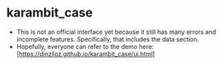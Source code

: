 # karambit_case
- This is not an official interface yet because it still has many errors and incomplete features.  Specifically, that includes the data section.
- Hopefully, everyone can refer to the demo here: [https://dinziloz.github.io/karambit_case/ui.html]
